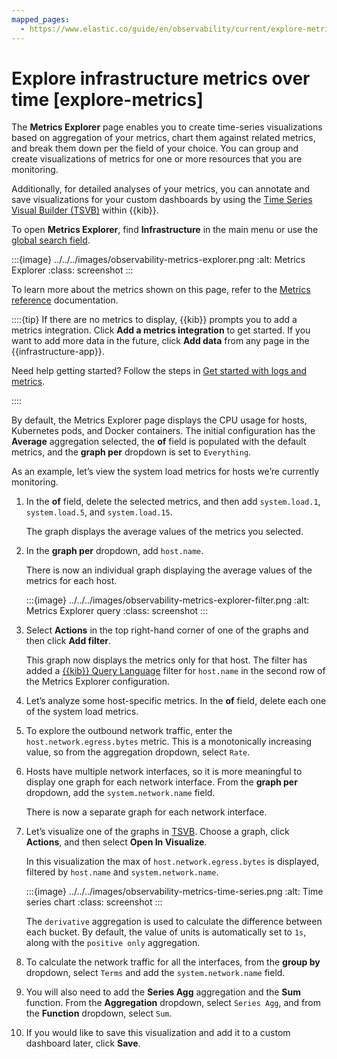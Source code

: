 ```yaml
---
mapped_pages:
  - https://www.elastic.co/guide/en/observability/current/explore-metrics.html
---
```


# Explore infrastructure metrics over time [explore-metrics]

The **Metrics Explorer** page enables you to create time-series visualizations based on aggregation of your metrics, chart them against related metrics, and break them down per the field of your choice. You can group and create visualizations of metrics for one or more resources that you are monitoring.

Additionally, for detailed analyses of your metrics, you can annotate and save visualizations for your custom dashboards by using the [Time Series Visual Builder (TSVB)](/explore-analyze/visualize/legacy-editors/tsvb.md) within {{kib}}.

To open **Metrics Explorer**, find **Infrastructure** in the main menu or use the [global search field](/explore-analyze/find-and-organize/find-apps-and-objects.md).

:::{image} ../../../images/observability-metrics-explorer.png
:alt: Metrics Explorer
:class: screenshot
:::

To learn more about the metrics shown on this page, refer to the [Metrics reference](docs-content://docs/reference/data-analysis/observability/metrics-reference.md) documentation.

::::{tip}
If there are no metrics to display, {{kib}} prompts you to add a metrics integration. Click **Add a metrics integration** to get started. If you want to add more data in the future, click **Add data** from any page in the {{infrastructure-app}}.

Need help getting started? Follow the steps in [Get started with logs and metrics](get-started-with-system-metrics.md).

::::


By default, the Metrics Explorer page displays the CPU usage for hosts, Kubernetes pods, and Docker containers. The initial configuration has the **Average** aggregation selected, the **of** field is populated with the default metrics, and the **graph per** dropdown is set to `Everything`.

As an example, let’s view the system load metrics for hosts we’re currently monitoring.

1. In the **of** field, delete the selected metrics, and then add `system.load.1`, `system.load.5`, and `system.load.15`.

    The graph displays the average values of the metrics you selected.

2. In the **graph per** dropdown, add `host.name`.

    There is now an individual graph displaying the average values of the metrics for each host.

    :::{image} ../../../images/observability-metrics-explorer-filter.png
    :alt: Metrics Explorer query
    :class: screenshot
    :::

3. Select **Actions** in the top right-hand corner of one of the graphs and then click **Add filter**.

    This graph now displays the metrics only for that host. The filter has added a [{{kib}} Query Language](../../../explore-analyze/query-filter/languages/kql.md) filter for `host.name` in the second row of the Metrics Explorer configuration.

4. Let’s analyze some host-specific metrics. In the **of** field, delete each one of the system load metrics.
5. To explore the outbound network traffic, enter the `host.network.egress.bytes` metric. This is a monotonically increasing value, so from the aggregation dropdown, select `Rate`.
6. Hosts have multiple network interfaces, so it is more meaningful to display one graph for each network interface. From the **graph per** dropdown, add the `system.network.name` field.

    There is now a separate graph for each network interface.

7. Let’s visualize one of the graphs in [TSVB](/explore-analyze/visualize/legacy-editors/tsvb.md). Choose a graph, click **Actions**, and then select **Open In Visualize**.

    In this visualization the max of `host.network.egress.bytes` is displayed, filtered by `host.name` and `system.network.name`.

    :::{image} ../../../images/observability-metrics-time-series.png
    :alt: Time series chart
    :class: screenshot
    :::

    The `derivative` aggregation is used to calculate the difference between each bucket. By default, the value of units is automatically set to `1s`, along with the `positive only` aggregation.

8. To calculate the network traffic for all the interfaces, from the **group by** dropdown, select `Terms` and add the `system.network.name` field.
9. You will also need to add the **Series Agg** aggregation and the **Sum** function. From the **Aggregation** dropdown, select `Series Agg`, and from the **Function** dropdown, select `Sum`.
10. If you would like to save this visualization and add it to a custom dashboard later, click **Save**.
